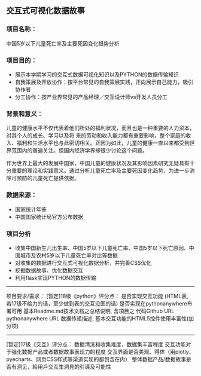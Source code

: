 ## 交互式可视化数据故事

### 项目名称：
中国5岁以下儿童死亡率及主要死因变化趋势分析
### 项目目的：
* 展示本学期学习的交互式数据可视化知识以及PYTHON的数据传输知识
* 自我策展及开放协作：按平台常见的自我策展实践，正向展示自己能力，吸引协作者
* 分工协作：按产业界常见的产品经理／交互设计师vs开发人员分工
### 背景和意义：
儿童的健康水平不仅代表着他们所处的福利状况，而且也是一种重要的人力资本，对其个人的成长、学习以及将 来的劳动和收入能力都有重要影响，整个家庭的收入、福利和生活水平也与此密切相关。正因为如此，儿童的健康一直以来都受到世界范围内的普遍关注。但国内经济学界却很少讨论这个问题。

作为世界上最大的发展中国家，中国儿童的健康状况及其影响因素研究无疑具有十分重要的理论和实践意义。通过分析儿童死亡率及主要死因变化趋势，为进一步消除可预防的儿童死亡提供依据。
### 数据来源：
* 国家统计年鉴
* 中国国家统计局官方公布数据
### 项目分析
* 收集中国新生儿出生率、中国5岁以下儿童死亡率、中国5岁以下死亡原因、中国城市及农村5岁以下儿童死亡率对比等数据
* 对收集的数据进行交互式可视化数据分析，并完善CSS优化
* 挖掘数据故事、优化数据交互
* 利用flask实现PYTHON的数据传输
***
项目要求/需求：
[暂定]18级《python》评分点：
是否实现交互功能 (HTML表, 若17级不给力的话，至少做到表的交互没图的话)
是否实现在pythonanywhere布署可用
基本Readme.md技术文档之总结说明, 含項目之
代码Github URL
pythonanywhere URL
数据传递描述,
基本交互功能的HTML5控件使用丰富性(加分项)
***
[暂定]17级《交互》评分点：
数据清洗和收集难度，数据集丰富程度
交互功能对于强化数据产品或者数据故事表现力的程度
交互界面是否美观、得体（用plotly、pyecharts、网页CSS样式等渠道实现的都包含在内）
整体数据产品/数据故事是否有洞见，給用戶交互生洞見的引導及可能性
